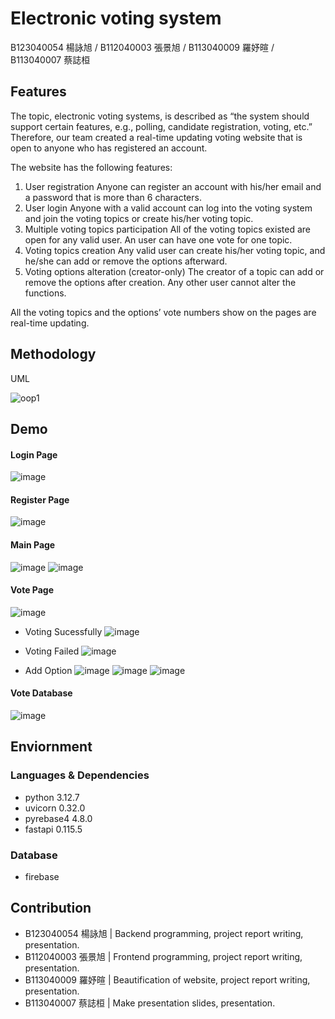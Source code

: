 # Electronic voting system
B123040054 楊詠旭 / B112040003 張景旭 / B113040009 羅妤暄 / B113040007 蔡誌桓


## Features
The topic, electronic voting systems, is described as “the system should support certain features, e.g., polling, candidate registration, voting, etc.” Therefore, our team created a real-time updating voting website that is open to anyone who has registered an account.

The website has the following features:
1. User registration
Anyone can register an account with his/her email and a password that is more than 6 characters.
2. User login
Anyone with a valid account can log into the voting system and join the voting topics or create his/her voting topic.
3. Multiple voting topics participation
All of the voting topics existed are open for any valid user. An user can have one vote for one topic.
4. Voting topics creation
Any valid user can create his/her voting topic, and he/she can add or remove the options afterward.
5. Voting options alteration (creator-only)
The creator of a topic can add or remove the options after creation. Any other user cannot alter the functions.

All the voting topics and the options’ vote numbers show on the pages are real-time updating.

## Methodology
UML

![oop1](https://hackmd.io/_uploads/HkHYqjnUxe.png)



## Demo


#### Login Page
![image](https://hackmd.io/_uploads/HyzwsonIge.png)



#### Register Page
![image](https://hackmd.io/_uploads/S1pLjsn8gg.png)

#### Main Page
![image](https://hackmd.io/_uploads/rJIQns2Ile.png)
![image](https://hackmd.io/_uploads/SJV42jhIlg.png)


#### Vote Page
![image](https://hackmd.io/_uploads/r1OrnjnUex.png)

- Voting Sucessfully
![image](https://hackmd.io/_uploads/B1mt6shIle.png)

- Voting Failed
![image](https://hackmd.io/_uploads/rkdY6ihUel.png)
- Add Option
![image](https://hackmd.io/_uploads/Sy3Kpo28gg.png)
![image](https://hackmd.io/_uploads/SkbcTj2Ule.png)
![image](https://hackmd.io/_uploads/ByWsaohIee.png)

#### Vote Database
![image](https://hackmd.io/_uploads/S1j82snIee.png)






## Enviornment

### Languages & Dependencies
- python 3.12.7
- uvicorn 0.32.0
- pyrebase4 4.8.0
- fastapi 0.115.5
### Database
- firebase



## Contribution
- B123040054 楊詠旭 | Backend programming, project report writing, presentation.
- B112040003 張景旭 | Frontend programming, project report writing, presentation.
- B113040009 羅妤暄 | Beautification of website, project report writing, presentation.
- B113040007 蔡誌桓 | Make presentation slides, presentation.

